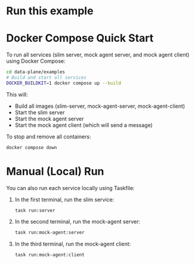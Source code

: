 # Run this example

# Docker Compose Quick Start

To run all services (slim server, mock agent server, and mock agent client) using Docker Compose:

```sh
cd data-plane/examples
# Build and start all services
DOCKER_BUILDKIT=1 docker compose up --build
```

This will:
- Build all images (slim-server, mock-agent-server, mock-agent-client)
- Start the slim server
- Start the mock agent server
- Start the mock agent client (which will send a message)

To stop and remove all containers:

```sh
docker compose down
```

# Manual (Local) Run

You can also run each service locally using Taskfile:

1. In the first terminal, run the slim service:
   ```sh
   task run:server
   ```
2. In the second terminal, run the mock-agent server:
   ```sh
   task run:mock-agent:server
   ```
3. In the third terminal, run the mock-agent client:
   ```sh
   task run:mock-agent:client
   ```
